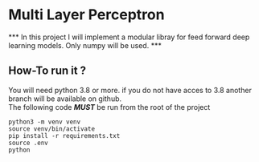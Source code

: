 # Multi Layer Perceptron
*** In this project I will implement a modular libray for feed forward deep learning models. Only numpy will be used. ***

## How-To run it ?
You will need python 3.8 or more. if you do not have acces to 3.8 another branch will be available on github.   
The following code ***MUST*** be run from the root of the project
```
python3 -m venv venv
source venv/bin/activate
pip install -r requirements.txt
source .env
python 
```
